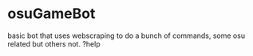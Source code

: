 # osuGameBot
basic bot that uses webscraping to do a bunch of commands, some osu related but others not.
?help
